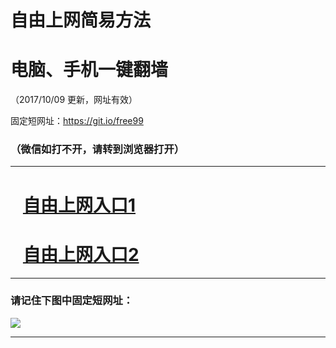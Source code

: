 ﻿# 自由上网简易方法

# 电脑、手机一键翻墙

（2017/10/09 更新，网址有效）

固定短网址：https://git.io/free99

### （微信如打不开，请转到浏览器打开）


***





# &nbsp;&nbsp; <a href="http://ft35858724.fwq-tz-1001.info/fwqtz01.html?t=10090013598 " target="_blank">自由上网入口1</a>
# &nbsp;&nbsp; <a href="http://ft2979632315.fwq-tz-1002.info/fwqtz02.html?t=100900128898 " target="_blank">自由上网入口2</a>
***

### 请记住下图中固定短网址：

<img src="https://s3-us-west-2.amazonaws.com/fwq-1001/yjfq-20170905okok.png" /> 


***

